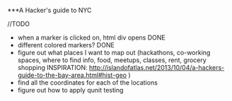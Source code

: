 ***A Hacker's guide to NYC

//TODO
- when a marker is clicked on, html div opens DONE
- different colored markers? DONE
- figure out what places I want to map out (hackathons, co-working spaces, where to find info, food, meetups, classes, rent, grocery shopping INSPIRATION: http://islandofatlas.net/2013/10/04/a-hackers-guide-to-the-bay-area.html#hist-geo )
- find all the coordinates for each of the locations
- figure out how to apply qunit testing
